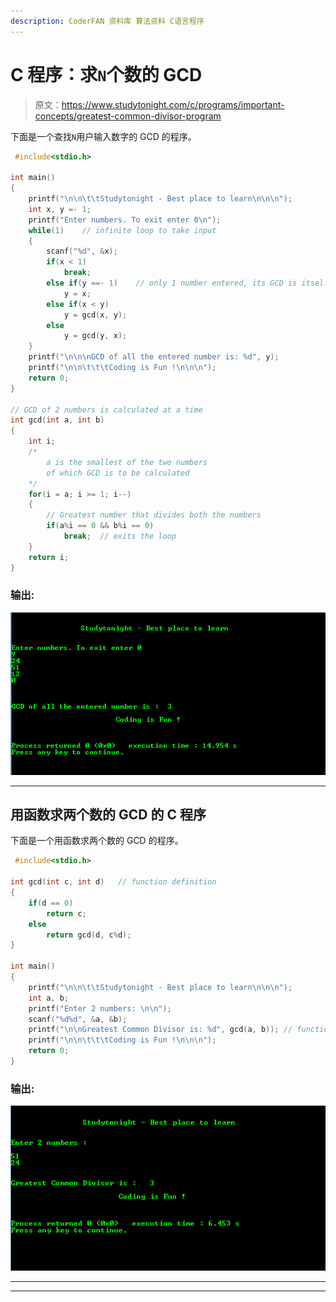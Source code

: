 ```yaml
---
description: CoderFAN 资料库 算法资料 C语言程序
---
```


# C 程序：求`N`个数的 GCD 

> 原文：<https://www.studytonight.com/c/programs/important-concepts/greatest-common-divisor-program>

下面是一个查找`N`用户输入数字的 GCD 的程序。

```cpp
 #include<stdio.h>

int main()
{
    printf("\n\n\t\tStudytonight - Best place to learn\n\n\n");
    int x, y =- 1;
    printf("Enter numbers. To exit enter 0\n");
    while(1)    // infinite loop to take input
    {
        scanf("%d", &x);
        if(x < 1)
            break;
        else if(y ==- 1)    // only 1 number entered, its GCD is itself
            y = x;
        else if(x < y)
            y = gcd(x, y);
        else
            y = gcd(y, x);
    }
    printf("\n\n\nGCD of all the entered number is: %d", y);
    printf("\n\n\t\t\tCoding is Fun !\n\n\n");
    return 0;
}

// GCD of 2 numbers is calculated at a time
int gcd(int a, int b) 
{
    int i;
    /*
        a is the smallest of the two numbers 
        of which GCD is to be calculated
    */
    for(i = a; i >= 1; i--) 
    {
        // Greatest number that divides both the numbers
        if(a%i == 0 && b%i == 0) 
            break;  // exits the loop
    }
    return i;
}
```

### 输出:

![C program to find the GCD of N Numbers](img/8724aadd055787ac0703ef3dc8333f7e.png)

* * *

## 用函数求两个数的 GCD 的 C 程序

下面是一个用函数求两个数的 GCD 的程序。

```cpp
 #include<stdio.h>

int gcd(int c, int d)   // function definition
{
    if(d == 0)
        return c;
    else
        return gcd(d, c%d);
}

int main()
{
    printf("\n\n\t\tStudytonight - Best place to learn\n\n\n");
    int a, b;
    printf("Enter 2 numbers: \n\n");
    scanf("%d%d", &a, &b);
    printf("\n\nGreatest Common Divisor is: %d", gcd(a, b)); // function calling
    printf("\n\n\t\t\tCoding is Fun !\n\n\n");
    return 0;
}
```

### 输出:

![C program output to find GCD of Two Numbers Using Function](img/a87d316dd51ced75fdf9905601655196.png)

* * *

* * *